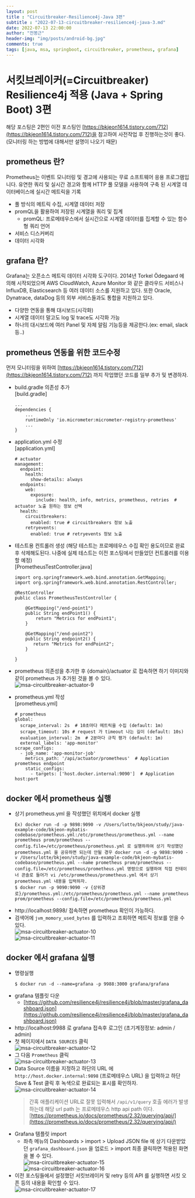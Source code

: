 ```yaml
---
layout: post
title : "Circuitbreaker-Resilience4j-Java 3편"
subtitle : "2022-07-13-circuitbreaker-resilience4j-java-3.md"
date: 2022-07-13 22:00:00
author: "전봉근"
header-img: "img/posts/android-bg.jpg"
comments: true
tags: [java, msa, springboot, circuitbreaker, prometheus, grafana]
---
```



# 서킷브레이커(=Circuitbreaker) Resilience4j 적용 (Java + Spring Boot) 3편 
해당 포스팅은 2편인 이전 포스팅인 [https://bkjeon1614.tistory.com/712](https://bkjeon1614.tistory.com/712)을 참고하여 사전작업 후 진행하는것이 좋다. (모니터링 하는 방법에 대해서만 설명이 나오기 때문)

## prometheus 란?
Prometheus는 이벤트 모니터링 및 경고에 사용되는 무료 소프트웨어 응용 프로그램입니다. 유연한 쿼리 및 실시간 경고와 함께 HTTP 풀 모델을 사용하여 구축 된 시계열 데이터베이스에 실시간 메트릭을 기록
- 풀 방식의 메트릭 수집, 시계열 데이터 저장
- promQL을 활용하여 저장된 시계열을 쿼리 및 집계
  - promQL: 프로메테우스에서 실시간으로 시계열 데이터를 집계할 수 있는 함수형 쿼리 언어
- 서비스 디스커버리
- 데이터 시각화

## grafana 란?
Grafana는 오픈소스 메트릭 데이터 시각화 도구이다. 
2014년 Torkel Ödegaard 에 의해 시작되었으며 AWS CloudWatch, Azure Monitor 와 같은 클라우드 서비스나 InfluxDB, Elasticsearch 등 여러 데이터 소스를 지원하고 있다. 또한 Oracle, Dynatrace, dataDog 등의 외부 서비스들과도 통합을 지원하고 있다. 
- 다양한 연동을 통해 대시보드(시각화)
- 시계열 데이터 말고도 log 및 trace도 시각화 가능
- 하나의 대시보드에 여러 Panel 및 자체 알림 기능등을 제공한다.(ex: email, slack 등..)

## prometheus 연동을 위한 코드수정
먼저 모니터링을 위하여 [https://bkjeon1614.tistory.com/712](https://bkjeon1614.tistory.com/712) 까지 작업했던 코드를 일부 추가 및 변경하자.   

- build.gradle 의존성 추가    
  [build.gradle]   
  ```
  ...
  dependencies {
      ...
      runtimeOnly 'io.micrometer:micrometer-registry-prometheus'
      ...
  }
  ```

- application.yml 수정    
  [application.yml]    
  ```
  # actuator
  management:
    endpoint:
      health:
        show-details: always
    endpoints:
      web:
        exposure:
          include: health, info, metrics, prometheus, retries  # actuator 노출 원하는 정보 선택
    health:
      circuitbreakers:
        enabled: true # circuitbreakers 정보 노출
      retryevents:
        enabled: true # retryevents 정보 노출
  ```

- 테스트용 컨트롤러 생성 (해당 테스트는 프로메테우스 수집 확인 용도이므로 완료 후 삭제해도된다. 나중에 실제 테스트는 이전 포스팅에서 만들었던 컨트롤러를 이용할 예정)    
  [PrometheusTestController.java]    
  ```
  import org.springframework.web.bind.annotation.GetMapping;
  import org.springframework.web.bind.annotation.RestController;

  @RestController
  public class PrometheusTestController {

      @GetMapping("/end-point1")
      public String endPoint1() {
          return "Metrics for endPoint1";
      }

      @GetMapping("/end-point2")
      public String endpoint2() {
         return "Metrics for endPoint2";
      }

  }
  ```

- prometheus 의존성을 추가한 후 {domain}/actuator 로 접속하면 하기 이미지와 같이 prometheus 가 추가된 것을 볼 수 있다.   
  ![msa-circuitbreaker-actuator-9](/img/posts/msa/msa-circuitbreaker-actuator-9.png)

- prometheus.yml 작성    
  [prometheus.yml]    
  ```
  # prometheus
  global:
    scrape_interval: 2s  # 10초마다 메트릭을 수집 (default: 1m)
    scrape_timeout: 10s # request 가 timeout 나는 길이 (default: 10s)
    evaluation_interval: 2m  # 2분마다 규칙 평가 (default: 1m)
    external_labels: 'app-monitor'
  scrape_configs:
    - job_name: 'app-monitor-job'
      metrics_path: '/api/actuator/prometheus'  # Application prometheus endpoint
      static_configs:
        - targets: ['host.docker.internal:9090']  # Application host:port
  ```


## docker 에서 prometheus 실행
- 상기 prometheus.yml 을 작성했던 위치에서 docker 실행
  ```
  Ex) docker run -d -p 9898:9090 -v /Users/lotte/bkjeon/study/java-example-code/bkjeon-mybatis-codebase/prometheus.yml:/etc/prometheus/prometheus.yml --name prometheus prom/prometheus --config.file=/etc/prometheus/prometheus.yml 로 실행하하여 상기 작성했던 prometheus.yml 을 공유하면 되는데 안될 경우 docker run -d -p 9898:9090 -v /Users/lotte/bkjeon/study/java-example-code/bkjeon-mybatis-codebase/prometheus.yml --name prometheus prom/prometheus --config.file=/etc/prometheus/prometheus.yml 명령으로 실행하여 직접 컨테이너 콘솔로 들어가 vi /etc/prometheus/prometheus.yml 에서 상기 prometheus.yml 내용을 입력하자.
  $ docker run -p 9090:9090 -v {상위경로}/prometheus.yml:/etc/prometheus/prometheus.yml --name prometheus prom/prometheus --config.file=/etc/prometheus/prometheus.yml
  ```
- http://localhost:9898/ 접속하면 prometheus 확인이 가능하다.    
- 검색어에 `jvm_momory_used_bytes` 를 입력하고 조회하면 메트릭 정보를 얻을 수 있다.   
  ![msa-circuitbreaker-actuator-10](/img/posts/msa/msa-circuitbreaker-actuator-10.png)    
  ![msa-circuitbreaker-actuator-11](/img/posts/msa/msa-circuitbreaker-actuator-11.png)    


## docker 에서 grafana 실행
- 명령실행
  ```
  $ docker run -d --name=grafana -p 9988:3000 grafana/grafana
  ```
- grafana 템플릿 다운
  - [https://github.com/resilience4j/resilience4j/blob/master/grafana_dashboard.json](https://github.com/resilience4j/resilience4j/blob/master/grafana_dashboard.json)
- http://localhost:9988 로 grafana 접속후 로그인 (초기계정정보: admin / admin)
- 첫 페이지에서 `DATA SOURCES` 클릭   
  ![msa-circuitbreaker-actuator-12](/img/posts/msa/msa-circuitbreaker-actuator-12.png)    
- 그 다음 `Prometheus` 클릭   
  ![msa-circuitbreaker-actuator-13](/img/posts/msa/msa-circuitbreaker-actuator-13.png)    
- Data Source 이름을 지정하고 하단의 URL 에 `http://host.docker.internal:9898` (프로메테우스 URL) 을 입력하고 하단 Save & Test 클릭 후 녹색으로 완료되는 표시를 확인하자.    
  ![msa-circuitbreaker-actuator-14](/img/posts/msa/msa-circuitbreaker-actuator-14.png)     
  > 간혹 애플리케이션 URL로 잘못 입력해서 `/api/v1/query` 호출 에러가 발생하는데 해당 url path 는 프로메테우스 http api path 이다. [https://prometheus.io/docs/prometheus/2.32/querying/api/](https://prometheus.io/docs/prometheus/2.32/querying/api/)    
- Grafana 템플릿 import
  - 좌측 메뉴의 Dashboards > import > Upload JSON file 에 상기 다운받았던 `grafana_dashboard.json` 을 업로드 > import 최종 클릭하면 적용된 화면을 볼 수 있다.    
    ![msa-circuitbreaker-actuator-15](/img/posts/msa/msa-circuitbreaker-actuator-15.png)     
    ![msa-circuitbreaker-actuator-16](/img/posts/msa/msa-circuitbreaker-actuator-16.png)     
- 이전 포스팅들에서 설정했던 서킷브레이커 및 retry 등의 API 를 실행하면 서킷 오픈 등의 내용을 확인할 수 있다.       
  ![msa-circuitbreaker-actuator-17](/img/posts/msa/msa-circuitbreaker-actuator-17.png)     